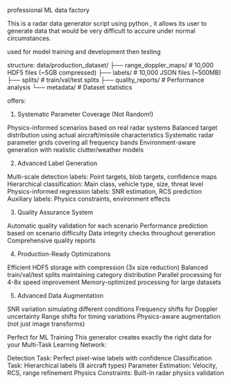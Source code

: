 professional ML data factory

This is a radar data generator script using python , it allows its user to generate data that would be very difficult to accuire under normal circumstances.

used for model training and development then testing

structure:
data/production_dataset/
├── range_doppler_maps/     # 10,000 HDF5 files (~5GB compressed)
├── labels/                 # 10,000 JSON files (~500MB)
├── splits/                 # train/val/test splits
├── quality_reports/        # Performance analysis
└── metadata/              # Dataset statistics

offers:
1. Systematic Parameter Coverage (Not Random!)

Physics-informed scenarios based on real radar systems
Balanced target distribution using actual aircraft/missile characteristics
Systematic radar parameter grids covering all frequency bands
Environment-aware generation with realistic clutter/weather models

2. Advanced Label Generation

Multi-scale detection labels: Point targets, blob targets, confidence maps
Hierarchical classification: Main class, vehicle type, size, threat level
Physics-informed regression labels: SNR estimation, RCS prediction
Auxiliary labels: Physics constraints, environment effects

3. Quality Assurance System

Automatic quality validation for each scenario
Performance prediction based on scenario difficulty
Data integrity checks throughout generation
Comprehensive quality reports

4. Production-Ready Optimizations

Efficient HDF5 storage with compression (3x size reduction)
Balanced train/val/test splits maintaining category distribution
Parallel processing for 4-8x speed improvement
Memory-optimized processing for large datasets

5. Advanced Data Augmentation

SNR variation simulating different conditions
Frequency shifts for Doppler uncertainty
Range shifts for timing variations
Physics-aware augmentation (not just image transforms)

Perfect for ML Training
This generator creates exactly the right data for your Multi-Task Learning Network:

Detection Task: Perfect pixel-wise labels with confidence
Classification Task: Hierarchical labels (8 aircraft types)
Parameter Estimation: Velocity, RCS, range refinement
Physics Constraints: Built-in radar physics validation
